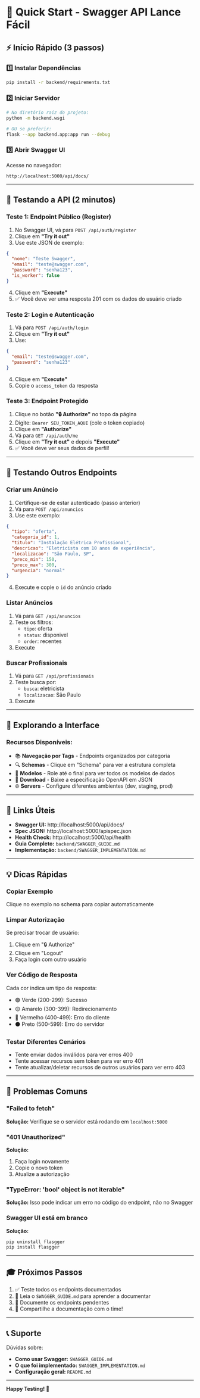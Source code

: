 # 🚀 Quick Start - Swagger API Lance Fácil

## ⚡ Início Rápido (3 passos)

### 1️⃣ Instalar Dependências
```bash
pip install -r backend/requirements.txt
```

### 2️⃣ Iniciar Servidor
```bash
# No diretório raiz do projeto:
python -m backend.wsgi

# OU se preferir:
flask --app backend.app:app run --debug
```

### 3️⃣ Abrir Swagger UI
Acesse no navegador:
```
http://localhost:5000/api/docs/
```

---

## 🎯 Testando a API (2 minutos)

### Teste 1: Endpoint Público (Register)
1. No Swagger UI, vá para `POST /api/auth/register`
2. Clique em **"Try it out"**
3. Use este JSON de exemplo:
```json
{
  "nome": "Teste Swagger",
  "email": "teste@swagger.com",
  "password": "senha123",
  "is_worker": false
}
```
4. Clique em **"Execute"**
5. ✅ Você deve ver uma resposta 201 com os dados do usuário criado

### Teste 2: Login e Autenticação
1. Vá para `POST /api/auth/login`
2. Clique em **"Try it out"**
3. Use:
```json
{
  "email": "teste@swagger.com",
  "password": "senha123"
}
```
4. Clique em **"Execute"**
5. Copie o `access_token` da resposta

### Teste 3: Endpoint Protegido
1. Clique no botão **"🔒 Authorize"** no topo da página
2. Digite: `Bearer SEU_TOKEN_AQUI` (cole o token copiado)
3. Clique em **"Authorize"**
4. Vá para `GET /api/auth/me`
5. Clique em **"Try it out"** e depois **"Execute"**
6. ✅ Você deve ver seus dados de perfil!

---

## 📱 Testando Outros Endpoints

### Criar um Anúncio
1. Certifique-se de estar autenticado (passo anterior)
2. Vá para `POST /api/anuncios`
3. Use este exemplo:
```json
{
  "tipo": "oferta",
  "categoria_id": 1,
  "titulo": "Instalação Elétrica Profissional",
  "descricao": "Eletricista com 10 anos de experiência",
  "localizacao": "São Paulo, SP",
  "preco_min": 150,
  "preco_max": 300,
  "urgencia": "normal"
}
```
4. Execute e copie o `id` do anúncio criado

### Listar Anúncios
1. Vá para `GET /api/anuncios`
2. Teste os filtros:
   - `tipo`: oferta
   - `status`: disponivel
   - `order`: recentes
3. Execute

### Buscar Profissionais
1. Vá para `GET /api/profissionais`
2. Teste busca por:
   - `busca`: eletricista
   - `localizacao`: São Paulo
3. Execute

---

## 🎨 Explorando a Interface

### Recursos Disponíveis:
- 📚 **Navegação por Tags** - Endpoints organizados por categoria
- 🔍 **Schemas** - Clique em "Schema" para ver a estrutura completa
- 📝 **Modelos** - Role até o final para ver todos os modelos de dados
- 💾 **Download** - Baixe a especificação OpenAPI em JSON
- 🌐 **Servers** - Configure diferentes ambientes (dev, staging, prod)

---

## 🔗 Links Úteis

- **Swagger UI:** http://localhost:5000/api/docs/
- **Spec JSON:** http://localhost:5000/apispec.json
- **Health Check:** http://localhost:5000/api/health
- **Guia Completo:** `backend/SWAGGER_GUIDE.md`
- **Implementação:** `backend/SWAGGER_IMPLEMENTATION.md`

---

## 💡 Dicas Rápidas

### Copiar Exemplo
Clique no exemplo no schema para copiar automaticamente

### Limpar Autorização
Se precisar trocar de usuário:
1. Clique em "🔒 Authorize"
2. Clique em "Logout"
3. Faça login com outro usuário

### Ver Código de Resposta
Cada cor indica um tipo de resposta:
- 🟢 Verde (200-299): Sucesso
- 🟡 Amarelo (300-399): Redirecionamento
- 🔴 Vermelho (400-499): Erro do cliente
- ⚫ Preto (500-599): Erro do servidor

### Testar Diferentes Cenários
- Tente enviar dados inválidos para ver erros 400
- Tente acessar recursos sem token para ver erro 401
- Tente atualizar/deletar recursos de outros usuários para ver erro 403

---

## 🐛 Problemas Comuns

### "Failed to fetch"
**Solução:** Verifique se o servidor está rodando em `localhost:5000`

### "401 Unauthorized"
**Solução:** 
1. Faça login novamente
2. Copie o novo token
3. Atualize a autorização

### "TypeError: 'bool' object is not iterable"
**Solução:** Isso pode indicar um erro no código do endpoint, não no Swagger

### Swagger UI está em branco
**Solução:**
```bash
pip uninstall flasgger
pip install flasgger
```

---

## 🎓 Próximos Passos

1. ✅ Teste todos os endpoints documentados
2. 📖 Leia o `SWAGGER_GUIDE.md` para aprender a documentar
3. 🔨 Documente os endpoints pendentes
4. 🚀 Compartilhe a documentação com o time!

---

## 📞 Suporte

Dúvidas sobre:
- **Como usar Swagger:** `SWAGGER_GUIDE.md`
- **O que foi implementado:** `SWAGGER_IMPLEMENTATION.md`
- **Configuração geral:** `README.md`

---

**Happy Testing! 🎉**

